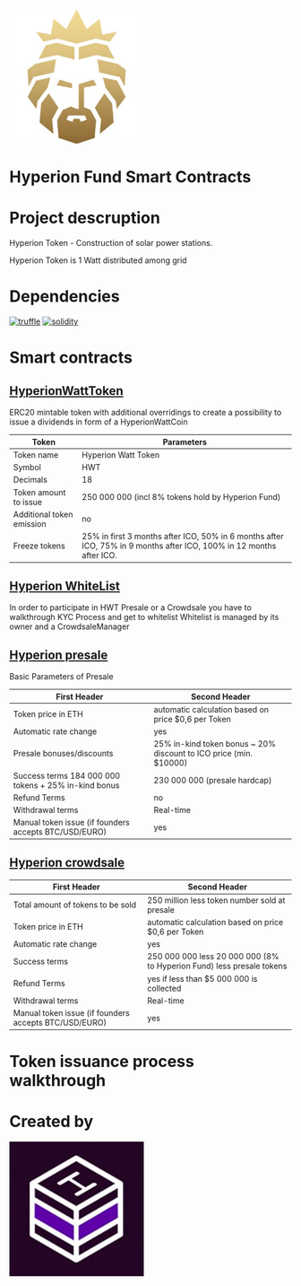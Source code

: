 
<img width="240" height ="240" alt="Hyperion" src = "./assets/Hyperion.jpg">

# Hyperion Fund Smart Contracts

# Project descruption 
Hyperion Token - Сonstruction of solar power stations.

Hyperion Token  is 1 Watt distributed among grid

# Dependencies 
[![truffle](https://img.shields.io/badge/truffle-v3.4.11-orange.svg)](https://truffle.readthedocs.io/en/latest/)
[![solidity](https://img.shields.io/badge/solidity-docs-red.svg)](http://solidity.readthedocs.io/en/develop/types.html)

# Smart contracts

## [HyperionWattToken](https://github.com/DenisKaizer/Hyperion/blob/master/contracts/HyperionWattToken.sol)
ERC20 mintable token with additional overridings to create a  possibility to issue a dividends in form of a HyperionWattCoin

Token | Parameters
------------ | -------------
Token name	| Hyperion Watt Token
Symbol 	 | HWT
Decimals |	18
Token amount to issue |	250 000 000 (incl 8% tokens hold by Hyperion Fund)
Additional token emission |	no
Freeze tokens | 	25% in first 3 months after ICO, 50% in 6 months after ICO, 75% in 9 months after ICO, 100% in 12 months after ICO.  

## [Hyperion WhiteList](https://github.com/DenisKaizer/Hyperion/blob/master/contracts/WhiteList.sol)

In order to participate in HWT Presale or a Crowdsale you have to walkthrough KYC Process and get to whitelist
Whitelist is managed by its owner and a CrowdsaleManager

## [Hyperion presale](https://github.com/DenisKaizer/Hyperion/blob/master/contracts/HWTPresale.sol)
Basic Parameters of Presale

First Header | Second Header
------------ | -------------
Token price in ETH	| automatic calculation based on price $0,6 per Token
Automatic rate change |	yes
Presale bonuses/discounts |	25% in-kind token bonus ~ 20% discount to ICO price (min. $10000)
Success terms	184 000 000 tokens + 25% in-kind bonus | 230 000 000 (presale hardcap)
Refund Terms	| no
Withdrawal terms |	Real-time
Manual token issue (if founders accepts BTC/USD/EURO) |	yes

## [Hyperion crowdsale](https://github.com/DenisKaizer/Hyperion/blob/master/contracts/HWTCrowdsale.sol)

First Header | Second Header
------------ | -------------
Total amount of tokens to be sold	| 250 million less token number sold at presale
Token price in ETH	 | automatic calculation based on price $0,6 per Token
Automatic rate change | 	yes
Success terms |	250 000 000 less 20 000 000 (8% to Hyperion Fund) less presale tokens
Refund Terms	| yes if less than $5 000 000 is collected
Withdrawal terms |	Real-time
Manual token issue (if founders accepts BTC/USD/EURO)	| yes



# Token issuance process walkthrough

# Created by 

<img width="240" height ="240" alt="Hyperion" src = "./assets/Hashlab.jpg">

